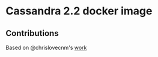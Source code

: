 # Cassandra 2.2 docker image

## Contributions

Based on @chrislovecnm's [work](https://github.com/k8s-for-greeks/gpmr/tree/master/pet-race-devops/docker/cassandra-debian)

